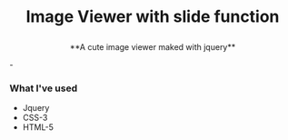 # <p align="center">**Image Viewer with slide function**</p>
<p align="center">**A cute image viewer maked with jquery**</p>
-

<br />

### **What I've used**
* Jquery
* CSS-3
* HTML-5
